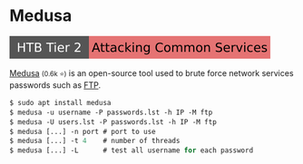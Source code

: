 # Medusa

[![attacking_common_services](../../../../_badges/htb/attacking_common_services.svg)](https://academy.hackthebox.com/course/preview/attacking-common-services)

<div class="row row-cols-lg-2"><div>

[Medusa](https://github.com/jmk-foofus/medusa) <small>(0.6k ⭐)</small> is an open-source tool used to brute force network services passwords such as [FTP](/operating-systems/networking/protocols/ftp.md).

```ps
$ sudo apt install medusa
$ medusa -u username -P passwords.lst -h IP -M ftp
$ medusa -U users.lst -P passwords.lst -h IP -M ftp
$ medusa [...] -n port # port to use
$ medusa [...] -t 4    # number of threads
$ medusa [...] -L      # test all username for each password
```
</div><div>
</div></div>
